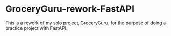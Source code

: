 # GroceryGuru-rework-FastAPI
This is a rework of my solo project, GroceryGuru, for the purpose of doing a practice project with FastAPI.
